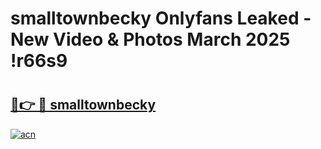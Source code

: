 # smalltownbecky Onlyfans Leaked - New Video & Photos March 2025 !r66s9

# <h2><a href="https://wizzjy.iuczelnia.edu.pl?title=smalltownbecky&ref=r66s9">🔗👉 🔴 smalltownbecky</a></h2>

[![acn](https://github.com/user-attachments/assets/0f9c940e-d8b0-45ae-aac7-cd30a18b3e1c)](https://wizzjy.iuczelnia.edu.pl?title=smalltownbecky&ref=r66s9)

